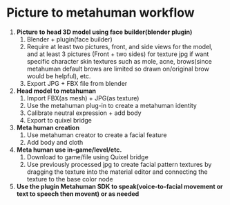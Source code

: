 # Picture to metahuman workflow

1. **Picture to head 3D model using face builder(blender plugin)**
    1. Blender + plugin(face builder)
    2. Require at least two pictures, front, and side views for the model, and at least 3 pictures (Front + two sides) for texture jpg if want specific character skin textures such as mole, acne,     brows(since metahuman default brows are limited so drawn on/original brow would be helpful), etc.
    3. Export JPG + FBX file from blender
2. **Head model to metahuman**
    1. Import FBX(as mesh) + JPG(as texture)
    2. Use the metahuman plug-in to create a metahuman identity
    3. Calibrate neutral expression + add body
    4. Export to quixel bridge
3. **Meta human creation**
    1. Use metahuman creator to create a facial feature
    2. Add body and cloth
4. **Meta human use in-game/level/etc.**
    1. Download to game/file using Quixel bridge
    2. Use previously processed jpg to create facial pattern textures by dragging the texture into the material editor and connecting the texture to the base color node
5. **Use the plugin Metahuman SDK to speak(voice-to-facial movement or text to speech then movent) or as needed**
